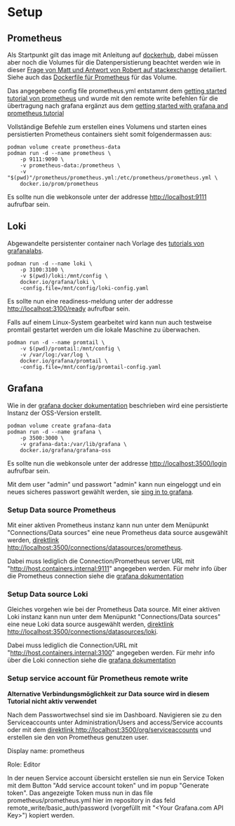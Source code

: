 # Setup

## Prometheus

Als Startpunkt gilt das image mit Anleitung auf [dockerhub](https://hub.docker.com/r/prom/prometheus/#!), dabei müssen aber noch die Volumes für die Datenpersistierung beachtet werden wie in dieser [Frage von Matt und Antwort von Robert auf stackexchange](https://stackoverflow.com/questions/50009065/how-to-persist-data-in-prometheus-running-in-a-docker-container) detailiert. Siehe auch das [Dockerfile für Prometheus](https://github.com/prometheus/prometheus/blob/main/Dockerfile) für das Volume.

Das angegebene config file prometheus.yml entstammt dem [getting started tutorial von prometheus](https://prometheus.io/docs/prometheus/latest/getting_started/) und wurde mit den remote write befehlen für die übertragung nach grafana ergänzt aus dem [getting started with grafana and prometheus tutorial](https://grafana.com/docs/grafana/latest/getting-started/get-started-grafana-prometheus/)

Vollständige Befehle zum erstellen eines Volumens und starten eines persistierten Prometheus containers sieht somit folgendermassen aus:

```
podman volume create prometheus-data
podman run -d --name prometheus \
    -p 9111:9090 \
    -v prometheus-data:/prometheus \
    -v "$(pwd)"/prometheus/prometheus.yml:/etc/prometheus/prometheus.yml \
    docker.io/prom/prometheus
```

Es sollte nun die webkonsole unter der addresse [http://localhost:9111](http://localhost:9111) aufrufbar sein.

## Loki

Abgewandelte persistenter container nach Vorlage des [tutorials von grafanalabs](https://grafana.com/docs/loki/latest/setup/install/docker/).

```
podman run -d --name loki \
    -p 3100:3100 \
    -v $(pwd)/loki:/mnt/config \
    docker.io/grafana/loki \
    -config.file=/mnt/config/loki-config.yaml
```

Es sollte nun eine readiness-meldung unter der addresse [http://localhost:3100/ready](http://localhost:3100/ready) aufrufbar sein.

Falls auf einem Linux-System gearbeitet wird kann nun auch testweise promtail gestartet werden um die lokale Maschine zu überwachen.

```
podman run -d --name promtail \
    -v $(pwd)/promtail:/mnt/config \
    -v /var/log:/var/log \
    docker.io/grafana/promtail \
    -config.file=/mnt/config/promtail-config.yaml
```

## Grafana

Wie in der [grafana docker dokumentation](https://grafana.com/docs/grafana/latest/setup-grafana/installation/docker/) beschrieben wird eine persistierte Instanz der OSS-Version erstellt.

```
podman volume create grafana-data
podman run -d --name grafana \
    -p 3500:3000 \
    -v grafana-data:/var/lib/grafana \
    docker.io/grafana/grafana-oss
```

Es sollte nun die webkonsole unter der addresse [http://localhost:3500/login](http://localhost:3500/login) aufrufbar sein.

Mit dem user "admin" und passwort "admin" kann nun eingeloggt und ein neues sicheres passwort gewählt werden, sie [sing in to grafana](https://grafana.com/docs/grafana/latest/setup-grafana/sign-in-to-grafana/).

### Setup Data source Prometheus

Mit einer aktiven Prometheus instanz kann nun unter dem Menüpunkt "Connections/Data sources" eine neue Prometheus data source ausgewählt werden, [direktlink http://localhost:3500/connections/datasources/prometheus](http://localhost:3500/connections/datasources/prometheus).

Dabei muss lediglich die Connection/Prometheus server URL mit "http://host.containers.internal:9111" angegeben werden. Für mehr info über die Prometheus connection siehe die [grafana dokumentation](https://grafana.com/docs/grafana/latest/datasources/prometheus/configure-prometheus-data-source/)

### Setup Data source Loki

Gleiches vorgehen wie bei der Prometheus Data source.
Mit einer aktiven Loki instanz kann nun unter dem Menüpunkt "Connections/Data sources" eine neue Loki data source ausgewählt werden, [direktlink http://localhost:3500/connections/datasources/loki](http://localhost:3500/connections/datasources/loki).

Dabei muss lediglich die Connection/URL mit "http://host.containers.internal:3100" angegeben werden. Für mehr info über die Loki connection siehe die [grafana dokumentation](https://grafana.com/docs/grafana/latest/datasources/loki/configure-loki-data-source/)

### Setup service account für Prometheus remote write

**Alternative Verbindungsmöglichkeit zur Data source wird in diesem Tutorial nicht aktiv verwendet** 

Nach dem Passwortwechsel sind sie im Dashboard. Navigieren sie zu den Serviceaccounts unter Administration/Users and access/Service accounts oder mit dem [direktlink http://localhost:3500/org/serviceaccounts](http://localhost:3500/org/serviceaccounts) und erstellen sie den von Prometheus genutzen user.

Display name: prometheus

Role: Editor

In der neuen Service account übersicht erstellen sie nun ein Service Token mit dem Button "Add service account token" und im popup "Generate token". Das angezeigte Token muss nun in das file prometheus/prometheus.yml hier im repository in das feld remote_write/basic_auth/password (vorgefüllt mit "\<Your Grafana.com API Key\>") kopiert werden.